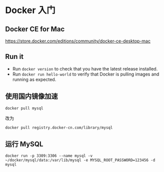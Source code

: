 # Docker 入门

## Docker CE for Mac

https://store.docker.com/editions/community/docker-ce-desktop-mac

## Run it

* Run `docker version` to check that you have the latest release installed.
* Run `docker run hello-world` to verify that Docker is pulling images and running as expected.

## 使用国内镜像加速

`docker pull mysql`

改为

`docker pull registry.docker-cn.com/library/mysql`

## 运行 MySQL

```
docker run -p 3309:3306 --name mysql -v ~/docker/mysql/data:/var/lib/mysql -e MYSQL_ROOT_PASSWORD=123456 -d mysql
```
